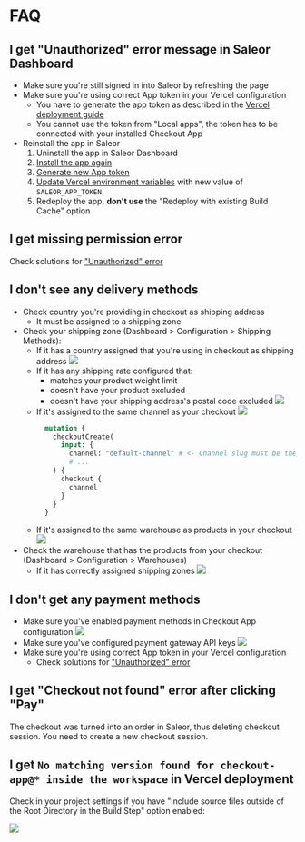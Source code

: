 # FAQ

## I get "Unauthorized" error message in Saleor Dashboard

- Make sure you're still signed in into Saleor by refreshing the page
- Make sure you're using correct App token in your Vercel configuration
  - You have to generate the app token as described in the [Vercel deployment guide](./vercel.md#5-generate-app-token)
  - You cannot use the token from "Local apps", the token has to be connected with your installed Checkout App
- Reinstall the app in Saleor
  1. Uninstall the app in Saleor Dashboard
  2. [Install the app again](./vercel.md#4-install-the-app-in-saleor)
  3. [Generate new App token](./vercel.md#5-generate-app-token)
  4. [Update Vercel environment variables](./vercel.md#6-update-environment-variables-in-vercel) with new value of `SALEOR_APP_TOKEN`
  5. Redeploy the app, **don't use** the "Redeploy with existing Build Cache" option

## I get missing permission error

Check solutions for ["Unauthorized" error](#i-get-unauthorized-error-message-in-saleor-dashboard)

## I don't see any delivery methods

- Check country you're providing in checkout as shipping address
  - It must be assigned to a shipping zone
- Check your shipping zone (Dashboard > Configuration > Shipping Methods):
  - If it has a country assigned that you're using in checkout as shipping address
    ![](./screenshots/faq/shipping-zone-countries.png)
  - If it has any shipping rate configured that:
    - matches your product weight limit
    - doesn't have your product excluded
    - doesn't have your shipping address's postal code excluded
      ![](./screenshots/faq/shipping-zone-shipping-rate.png)
  - If it's assigned to the same channel as your checkout
    ![](./screenshots/faq/shipping-zone-channels.png)
    ```graphql
      mutation {
        checkoutCreate(
          input: {
            channel: "default-channel" # <- Channel slug must be the same as in shipping zone
            # ...
        ) {
          checkout {
            channel
          }
        }
      }
    ```
  - If it's assigned to the same warehouse as products in your checkout
    ![](./screenshots/faq/shipping-zone-warehouses.png)
- Check the warehouse that has the products from your checkout (Dashboard > Configuration > Warehouses)
  - If it has correctly assigned shipping zones
    ![](./screenshots/faq/warehouse-shipping-zones.png)

## I don't get any payment methods

- Make sure you've enabled payment methods in Checkout App configuration
  ![](./screenshots/faq/checkout-app-payment-methods.png)
- Make sure you've configured payment gateway API keys
  ![](./screenshots/faq/checkout-app-payment-api-keys.png)
- Make sure you're using correct App token in your Vercel configuration
  - Check solutions for ["Unauthorized" error](#i-get-unauthorized-error-message-in-saleor-dashboard)

## I get "Checkout not found" error after clicking "Pay"

The checkout was turned into an order in Saleor, thus deleting checkout session. You need to create a new checkout session.

## I get `No matching version found for checkout-app@* inside the workspace` in Vercel deployment

Check in your project settings if you have "Include source files outside of the Root Directory in the Build Step" option enabled:

![](./screenshots/faq/vercel-include-source-files.png)
